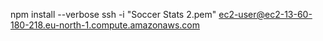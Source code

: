npm install --verbose
ssh -i "Soccer Stats 2.pem" ec2-user@ec2-13-60-180-218.eu-north-1.compute.amazonaws.com 